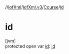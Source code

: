 //[iofXml](../../../index.md)/[iofXml.v3](../index.md)/[Course](index.md)/[id](id.md)

# id

[jvm]\
protected open var [id](id.md): [Id](../-id/index.md)
